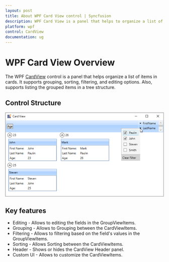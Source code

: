 ```yaml
---
layout: post
title: About WPF Card View control | Syncfusion
description: WPF Card View is a panel that helps to organize a list of items in cards with grouping, sorting, and filtering options.
platform: wpf
control: CardView
documentation: ug
---
```


# WPF Card View Overview

The WPF [CardView](https://help.syncfusion.com/cr/wpf/Syncfusion.Windows.Tools.Controls.CardView.html) control is a panel that helps organize a list of items in cards. It supports grouping, sorting, filtering, and editing options. Also, supports listing the grouped items in a tree structure.

## Control Structure

![wpf card view control structure](Getting-Started_images/overview.png)

## Key features

* Editing - Allows to editing the fields in the GroupViewItems.
* Grouping - Allows to Grouping between the CardViewItems.
* Filtering - Allows to filtering based on the field's values in the GroupViewItems.
* Sorting - Allows Sorting between the CardViewItems.
* Header - Shows or hides the CardView Header panel.
* Custom UI - Allows to customize the CardViewItems.